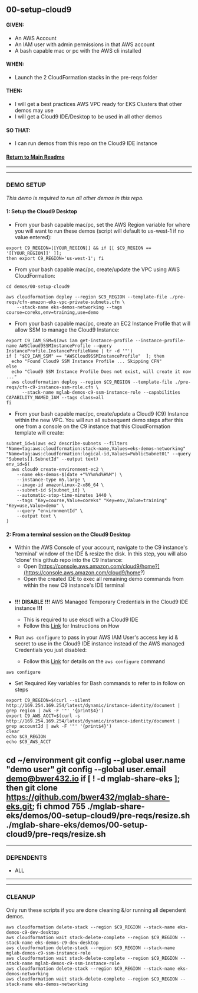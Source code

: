 ## 00-setup-cloud9

#### GIVEN:
  - An AWS Account
  - An IAM user with admin permissions in that AWS account
  - A bash capable mac or pc with the AWS cli installed

#### WHEN:
  - Launch the 2 CloudFormation stacks in the pre-reqs folder

#### THEN:
  - I will get a best practices AWS VPC ready for EKS Clusters that other demos may use
  - I will get a Cloud9 IDE/Desktop to be used in all other demos

#### SO THAT:
  - I can run demos from this repo on the Cloud9 IDE instance

#### [Return to Main Readme](https://github.com/bwer432/mglab-share-eks#demos)

---------------------------------------------------------------
---------------------------------------------------------------
### DEMO SETUP
_This demo is required to run all other demos in this repo._

#### 1: Setup the Cloud9 Desktop

- From your bash capable mac/pc, set the AWS Region variable for where you will want to run these demos (script will default to us-west-1 if no value entered):
```
export C9_REGION=[[YOUR_REGION]] && if [[ $C9_REGION == '[[YOUR_REGION]]' ]];
then export C9_REGION='us-west-1'; fi
```

- From your bash capable mac/pc, create/update the VPC using AWS CloudFormation:
```
cd demos/00-setup-cloud9
```
```
aws cloudformation deploy --region $C9_REGION --template-file ./pre-reqs/cfn-amazon-eks-vpc-private-subnets.cfn \
    --stack-name eks-demos-networking --tags course=coreks,env=training,use=demo
```

- From your bash capable mac/pc, create an EC2 Instance Profile that will allow SSM to manage the Cloud9 Instance:
```
export C9_IAM_SSM=$(aws iam get-instance-profile --instance-profile-name AWSCloud9SSMInstanceProfile --query InstanceProfile.InstanceProfileName | tr -d '"')
if [ "$C9_IAM_SSM" == "AWSCloud9SSMInstanceProfile"  ]; then
  echo "Found Cloud9 SSM Instance Profile ... Skipping CFN"
else
  echo "Cloud9 SSM Instance Profile Does not exist, will create it now ..."
  aws cloudformation deploy --region $C9_REGION --template-file ./pre-reqs/cfn-c9-instance-ssm-role.cfn \
      --stack-name mglab-demos-c9-ssm-instance-role --capabilities CAPABILITY_NAMED_IAM --tags class=all
fi
```
- From your bash capable mac/pc, create/update a Cloud9 (C9) Instance within the new VPC. You will run all subsequent demo steps after this one from a console on the C9 instance that this CloudFormation template will create:
```
subnet_id=$(aws ec2 describe-subnets --filters "Name=tag:aws:cloudformation:stack-name,Values=eks-demos-networking" "Name=tag:aws:cloudformation:logical-id,Values=PublicSubnet01" --query "Subnets[].SubnetId" --output text)
env_id=$(
  aws cloud9 create-environment-ec2 \
    --name eks-demos-$(date +"%Y%m%d%H%M") \
    --instance-type m5.large \
    --image-id amazonlinux-2-x86_64 \
    --subnet-id ${subnet_id} \
    --automatic-stop-time-minutes 1440 \
    --tags "Key=course,Value=coreks" "Key=env,Value=training" "Key=use,Value=demo" \
    --query "environmentId" \
    --output text \
)
```
#### 2: From a terminal session on the Cloud9 Desktop

- Within the AWS Console of your account, navigate to the C9 instance's 'terminal' window of the IDE & resize the disk.  In this step, you will also 'clone' this github repo into the C9 Instance:
  - Open [https://console.aws.amazon.com/cloud9/home?](https://console.aws.amazon.com/cloud9/home?)
  - Open the created IDE to exec all remaining demo commands from within the new C9 instance's IDE terminal
```

```
- **!!!** **DISABLE** **!!!** AWS Managed Temporary Credentials in the Cloud9 IDE instance **!!!**

    - This is required to use eksctl with a Cloud9 IDE
    - Follow this [Link](https://docs.aws.amazon.com/cloud9/latest/user-guide/security-iam.html#auth-and-access-control-temporary-managed-credentials) for Instructions on How
- Run `aws configure` to pass in your AWS IAM User's access key id & secret to use in the Cloud9 IDE instance instead of the AWS managed Credentials you just disabled:

    - Follow this [Link](https://docs.aws.amazon.com/cli/latest/userguide/cli-configure-quickstart.html#cli-configure-quickstart-config) for details on the `aws configure` command
```
aws configure
```
- Set Required Key variables for Bash commands to refer to in follow on steps
```
export C9_REGION=$(curl --silent http://169.254.169.254/latest/dynamic/instance-identity/document |  grep region | awk -F '"' '{print$4}')
export C9_AWS_ACCT=$(curl -s http://169.254.169.254/latest/dynamic/instance-identity/document | grep accountId | awk -F '"' '{print$4}')
clear
echo $C9_REGION
echo $C9_AWS_ACCT
```


cd ~/environment
git config --global user.name "demo user"
git config --global user.email demo@bwer432.io
if [ ! -d mglab-share-eks ]; then git clone https://github.com/bwer432/mglab-share-eks.git; fi
chmod 755 ./mglab-share-eks/demos/00-setup-cloud9/pre-reqs/resize.sh
./mglab-share-eks/demos/00-setup-cloud9/pre-reqs/resize.sh
---------------------------------------------------------------
---------------------------------------------------------------
### DEPENDENTS
- ALL

---------------------------------------------------------------
---------------------------------------------------------------
### CLEANUP
Only run these scripts if you are done cleaning &/or running all dependent demos.

```
aws cloudformation delete-stack --region $C9_REGION --stack-name eks-demos-c9-dev-desktop
aws cloudformation wait stack-delete-complete --region $C9_REGION --stack-name eks-demos-c9-dev-desktop
aws cloudformation delete-stack --region $C9_REGION --stack-name mglab-demos-c9-ssm-instance-role
aws cloudformation wait stack-delete-complete --region $C9_REGION --stack-name mglab-demos-c9-ssm-instance-role
aws cloudformation delete-stack --region $C9_REGION --stack-name eks-demos-networking
aws cloudformation wait stack-delete-complete --region $C9_REGION --stack-name eks-demos-networking
```
